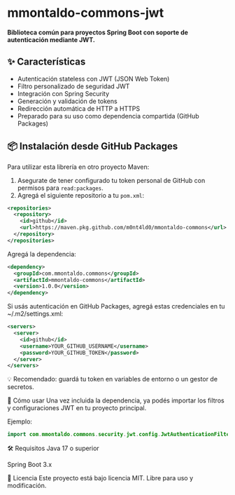 # mmontaldo-commons-jwt

**Biblioteca común para proyectos Spring Boot con soporte de autenticación mediante JWT.**

## ✨ Características

- Autenticación stateless con JWT (JSON Web Token)
- Filtro personalizado de seguridad JWT
- Integración con Spring Security
- Generación y validación de tokens
- Redirección automática de HTTP a HTTPS
- Preparado para su uso como dependencia compartida (GitHub Packages)

## 📦 Instalación desde GitHub Packages

Para utilizar esta librería en otro proyecto Maven:

1. Asegurate de tener configurado tu token personal de GitHub con permisos para `read:packages`.
2. Agregá el siguiente repositorio a tu `pom.xml`:

```xml
<repositories>
  <repository>
    <id>github</id>
    <url>https://maven.pkg.github.com/m0nt4ld0/mmontaldo-commons</url>
  </repository>
</repositories>
```
Agregá la dependencia:

```xml
<dependency>
  <groupId>com.mmontaldo.commons</groupId>
  <artifactId>mmontaldo-commons</artifactId>
  <version>1.0.0</version>
</dependency>
```
Si usás autenticación en GitHub Packages, agregá estas credenciales en tu ~/.m2/settings.xml:

```xml
<servers>
  <server>
    <id>github</id>
    <username>YOUR_GITHUB_USERNAME</username>
    <password>YOUR_GITHUB_TOKEN</password>
  </server>
</servers>
```
💡 Recomendado: guardá tu token en variables de entorno o un gestor de secretos.

🚀 Cómo usar
Una vez incluida la dependencia, ya podés importar los filtros y configuraciones JWT en tu proyecto principal.

Ejemplo:

```java
import com.mmontaldo.commons.security.jwt.config.JwtAuthenticationFilter;
```

🛠️ Requisitos
Java 17 o superior

Spring Boot 3.x

📄 Licencia
Este proyecto está bajo licencia MIT. Libre para uso y modificación.
